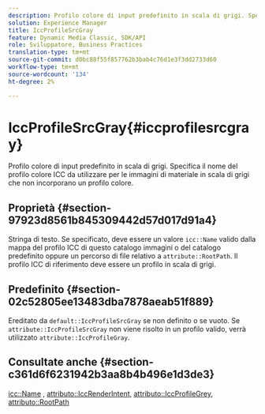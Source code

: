 ```yaml
---
description: Profilo colore di input predefinito in scala di grigi. Specifica il nome del profilo colore ICC da utilizzare per le immagini di materiale in scala di grigi che non incorporano un profilo colore.
solution: Experience Manager
title: IccProfileSrcGray
feature: Dynamic Media Classic, SDK/API
role: Sviluppatore, Business Practices
translation-type: tm+mt
source-git-commit: d0bc88f55f857762b3bab4c76d1e3f3dd2733d60
workflow-type: tm+mt
source-wordcount: '134'
ht-degree: 2%

---
```



# IccProfileSrcGray{#iccprofilesrcgray}

Profilo colore di input predefinito in scala di grigi. Specifica il nome del profilo colore ICC da utilizzare per le immagini di materiale in scala di grigi che non incorporano un profilo colore.

## Proprietà {#section-97923d8561b845309442d57d017d91a4}

Stringa di testo. Se specificato, deve essere un valore `icc::Name` valido dalla mappa del profilo ICC di questo catalogo immagini o del catalogo predefinito oppure un percorso di file relativo a `attribute::RootPath`. Il profilo ICC di riferimento deve essere un profilo in scala di grigi.

## Predefinito {#section-02c52805ee13483dba7878aeab51f889}

Ereditato da `default::IccProfileSrcGray` se non definito o se vuoto. Se `attribute::IccProfileSrcGray` non viene risolto in un profilo valido, verrà utilizzato `attribute::IccProfileGray`.

## Consultate anche {#section-c361d6f6231942b3aa8b4b496e1d3de3}

[icc::Name](../../../../../ir-api/material-cat/image-rendering-api-ref/c-ir-material-catalog/c-ir-icc-profile-map-reference/r-ir-name-icc.md#reference-7a293ede360e433782575f8f6a562ac2) ,  [attributo::IccRenderIntent](../../../../../ir-api/material-cat/image-rendering-api-ref/c-ir-material-catalog/c-ir-attributes-reference/r-ir-iccrenderintent.md#reference-3b80b7a4c25545a593c5076f318b5c40),  [attributo::IccProfileGrey](../../../../../ir-api/material-cat/image-rendering-api-ref/c-ir-material-catalog/c-ir-attributes-reference/r-ir-iccprofilegray.md#reference-712f1d0dcca748df9aaf495681bb39e6),  [attributo::RootPath](../../../../../ir-api/material-cat/image-rendering-api-ref/c-ir-material-catalog/c-ir-attributes-reference/r-ir-rootpath.md#reference-a4d7c96b62e14fcbad1740c702f160f3)
